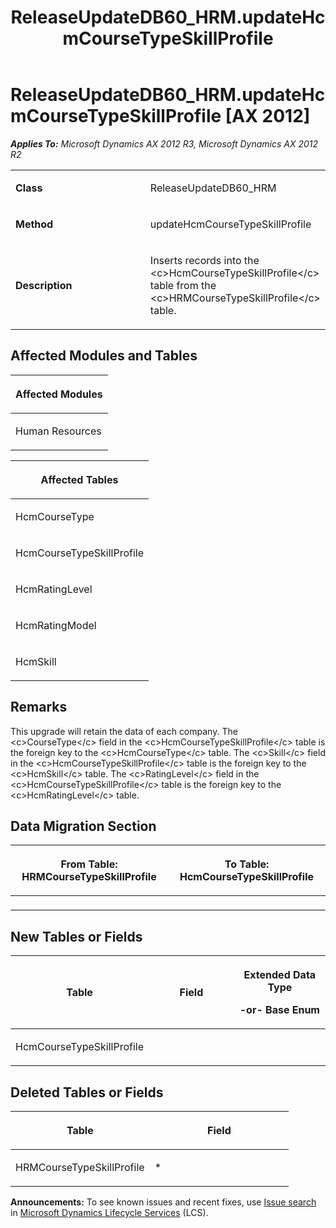 ﻿---
title: ReleaseUpdateDB60_HRM.updateHcmCourseTypeSkillProfile
TOCTitle: ReleaseUpdateDB60_HRM.updateHcmCourseTypeSkillProfile
ms:assetid: 1d48fabf-88c7-f9e7-4630-410f7e97776c
ms:mtpsurl: https://msdn.microsoft.com/en-us/library/JJ684809(v=AX.60)
ms:contentKeyID: 49707012
ms.date: 05/18/2015
mtps_version: v=AX.60
---

# ReleaseUpdateDB60\_HRM.updateHcmCourseTypeSkillProfile [AX 2012]


_**Applies To:** Microsoft Dynamics AX 2012 R3, Microsoft Dynamics AX 2012 R2_

<table>
<colgroup>
<col style="width: 50%" />
<col style="width: 50%" />
</colgroup>
<tbody>
<tr class="odd">
<td><p><strong>Class</strong></p></td>
<td><p>ReleaseUpdateDB60_HRM</p></td>
</tr>
<tr class="even">
<td><p><strong>Method</strong></p></td>
<td><p>updateHcmCourseTypeSkillProfile</p></td>
</tr>
<tr class="odd">
<td><p><strong>Description</strong></p></td>
<td><p>Inserts records into the &lt;c&gt;HcmCourseTypeSkillProfile&lt;/c&gt; table from the &lt;c&gt;HRMCourseTypeSkillProfile&lt;/c&gt; table.</p></td>
</tr>
</tbody>
</table>


## Affected Modules and Tables

<table>
<colgroup>
<col style="width: 100%" />
</colgroup>
<thead>
<tr class="header">
<th><p>Affected Modules</p></th>
</tr>
</thead>
<tbody>
<tr class="odd">
<td><p>Human Resources</p></td>
</tr>
</tbody>
</table>


<table>
<colgroup>
<col style="width: 100%" />
</colgroup>
<thead>
<tr class="header">
<th><p>Affected Tables</p></th>
</tr>
</thead>
<tbody>
<tr class="odd">
<td><p>HcmCourseType</p></td>
</tr>
<tr class="even">
<td><p>HcmCourseTypeSkillProfile</p></td>
</tr>
<tr class="odd">
<td><p>HcmRatingLevel</p></td>
</tr>
<tr class="even">
<td><p>HcmRatingModel</p></td>
</tr>
<tr class="odd">
<td><p>HcmSkill</p></td>
</tr>
</tbody>
</table>


## Remarks

This upgrade will retain the data of each company. The \<c\>CourseType\</c\> field in the \<c\>HcmCourseTypeSkillProfile\</c\> table is the foreign key to the \<c\>HcmCourseType\</c\> table. The \<c\>Skill\</c\> field in the \<c\>HcmCourseTypeSkillProfile\</c\> table is the foreign key to the \<c\>HcmSkill\</c\> table. The \<c\>RatingLevel\</c\> field in the \<c\>HcmCourseTypeSkillProfile\</c\> table is the foreign key to the \<c\>HcmRatingLevel\</c\> table.

## Data Migration Section

<table>
<colgroup>
<col style="width: 50%" />
<col style="width: 50%" />
</colgroup>
<thead>
<tr class="header">
<th><p>From Table: HRMCourseTypeSkillProfile</p></th>
<th><p>To Table: HcmCourseTypeSkillProfile</p></th>
</tr>
</thead>
<tbody>
<tr class="odd">
<td><p></p></td>
<td><p></p></td>
</tr>
</tbody>
</table>


## New Tables or Fields

<table>
<colgroup>
<col style="width: 33%" />
<col style="width: 33%" />
<col style="width: 33%" />
</colgroup>
<thead>
<tr class="header">
<th><p>Table</p></th>
<th><p>Field</p></th>
<th><p>Extended Data Type</p>
<p>-or- Base Enum</p></th>
</tr>
</thead>
<tbody>
<tr class="odd">
<td><p>HcmCourseTypeSkillProfile</p></td>
<td><p></p></td>
<td><p></p></td>
</tr>
</tbody>
</table>


## Deleted Tables or Fields

<table>
<colgroup>
<col style="width: 50%" />
<col style="width: 50%" />
</colgroup>
<thead>
<tr class="header">
<th><p>Table</p></th>
<th><p>Field</p></th>
</tr>
</thead>
<tbody>
<tr class="odd">
<td><p>HRMCourseTypeSkillProfile</p></td>
<td><p>*</p></td>
</tr>
</tbody>
</table>

  
**Announcements:** To see known issues and recent fixes, use [Issue search](http://go.microsoft.com/fwlink/?linkid=389258) in [Microsoft Dynamics Lifecycle Services](http://go.microsoft.com/fwlink/?linkid=306505) (LCS).

